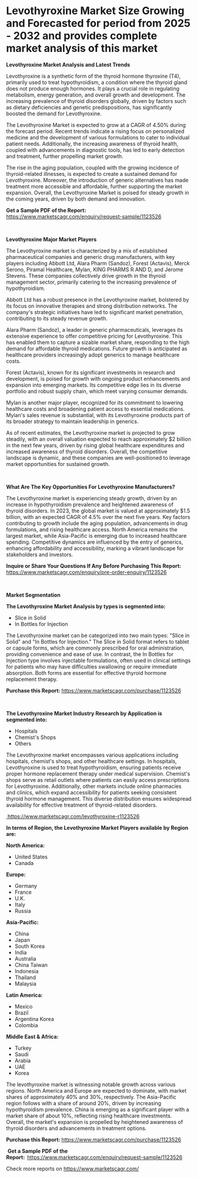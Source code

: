 <p><h1>Levothyroxine Market Size Growing and Forecasted for period from 2025 - 2032 and provides complete market analysis of this market</h1></p><p><strong>Levothyroxine Market Analysis and Latest Trends</strong></p>
<p><p>Levothyroxine is a synthetic form of the thyroid hormone thyroxine (T4), primarily used to treat hypothyroidism, a condition where the thyroid gland does not produce enough hormones. It plays a crucial role in regulating metabolism, energy generation, and overall growth and development. The increasing prevalence of thyroid disorders globally, driven by factors such as dietary deficiencies and genetic predispositions, has significantly boosted the demand for Levothyroxine. </p><p>The Levothyroxine Market is expected to grow at a CAGR of 4.50% during the forecast period. Recent trends indicate a rising focus on personalized medicine and the development of various formulations to cater to individual patient needs. Additionally, the increasing awareness of thyroid health, coupled with advancements in diagnostic tools, has led to early detection and treatment, further propelling market growth. </p><p>The rise in the aging population, coupled with the growing incidence of thyroid-related illnesses, is expected to create a sustained demand for Levothyroxine. Moreover, the introduction of generic alternatives has made treatment more accessible and affordable, further supporting the market expansion. Overall, the Levothyroxine Market is poised for steady growth in the coming years, driven by both demand and innovation.</p></p>
<p><strong>Get a Sample PDF of the Report:&nbsp;</strong> <a href="https://www.marketscagr.com/enquiry/request-sample/1123526?utm_campaign=2770&utm_medium=2&utm_source=Github&utm_content=ia&utm_term=08032025&utm_id=levothyroxine">https://www.marketscagr.com/enquiry/request-sample/1123526</a></p>
<p>&nbsp;</p>
<p><strong>Levothyroxine Major Market Players</strong></p>
<p><p>The Levothyroxine market is characterized by a mix of established pharmaceutical companies and generic drug manufacturers, with key players including Abbott Ltd, Alara Pharm (Sandoz), Forest (Actavis), Merck Serono, Piramal Healthcare, Mylan, KING PHARMS R AND D, and Jerome Stevens. These companies collectively drive growth in the thyroid management sector, primarily catering to the increasing prevalence of hypothyroidism.</p><p>Abbott Ltd has a robust presence in the Levothyroxine market, bolstered by its focus on innovative therapies and strong distribution networks. The company's strategic initiatives have led to significant market penetration, contributing to its steady revenue growth.</p><p>Alara Pharm (Sandoz), a leader in generic pharmaceuticals, leverages its extensive experience to offer competitive pricing for Levothyroxine. This has enabled them to capture a sizable market share, responding to the high demand for affordable thyroid medications. Future growth is anticipated as healthcare providers increasingly adopt generics to manage healthcare costs.</p><p>Forest (Actavis), known for its significant investments in research and development, is poised for growth with ongoing product enhancements and expansion into emerging markets. Its competitive edge lies in its diverse portfolio and robust supply chain, which meet varying consumer demands.</p><p>Mylan is another major player, recognized for its commitment to lowering healthcare costs and broadening patient access to essential medications. Mylan's sales revenue is substantial, with its Levothyroxine products part of its broader strategy to maintain leadership in generics.</p><p>As of recent estimates, the Levothyroxine market is projected to grow steadily, with an overall valuation expected to reach approximately $2 billion in the next few years, driven by rising global healthcare expenditures and increased awareness of thyroid disorders. Overall, the competitive landscape is dynamic, and these companies are well-positioned to leverage market opportunities for sustained growth.</p></p>
<p>&nbsp;</p>
<p><strong>What Are The Key Opportunities For Levothyroxine Manufacturers?</strong></p>
<p><p>The Levothyroxine market is experiencing steady growth, driven by an increase in hypothyroidism prevalence and heightened awareness of thyroid disorders. In 2023, the global market is valued at approximately $1.5 billion, with an expected CAGR of 4.5% over the next five years. Key factors contributing to growth include the aging population, advancements in drug formulations, and rising healthcare access. North America remains the largest market, while Asia-Pacific is emerging due to increased healthcare spending. Competitive dynamics are influenced by the entry of generics, enhancing affordability and accessibility, marking a vibrant landscape for stakeholders and investors.</p></p>
<p><strong>Inquire or Share Your Questions If Any Before Purchasing This Report:</strong> <a href="https://www.marketscagr.com/enquiry/pre-order-enquiry/1123526?utm_campaign=2770&utm_medium=2&utm_source=Github&utm_content=ia&utm_term=08032025&utm_id=levothyroxine">https://www.marketscagr.com/enquiry/pre-order-enquiry/1123526</a></p>
<p>&nbsp;</p>
<p><strong>Market Segmentation</strong></p>
<p><strong>The Levothyroxine Market Analysis by types is segmented into:</strong></p>
<p><ul><li>Slice in Solid</li><li>In Bottles for Injection</li></ul></p>
<p><p>The Levothyroxine market can be categorized into two main types: "Slice in Solid" and "In Bottles for Injection." The Slice in Solid format refers to tablet or capsule forms, which are commonly prescribed for oral administration, providing convenience and ease of use. In contrast, the In Bottles for Injection type involves injectable formulations, often used in clinical settings for patients who may have difficulties swallowing or require immediate absorption. Both forms are essential for effective thyroid hormone replacement therapy.</p></p>
<p><strong>Purchase this Report:&nbsp;</strong><a href="https://www.marketscagr.com/purchase/1123526?utm_campaign=2770&utm_medium=2&utm_source=Github&utm_content=ia&utm_term=08032025&utm_id=levothyroxine">https://www.marketscagr.com/purchase/1123526</a></p>
<p>&nbsp;</p>
<p><strong>The Levothyroxine Market Industry Research by Application is segmented into:</strong></p>
<p><ul><li>Hospitals</li><li>Chemist's Shops</li><li>Others</li></ul></p>
<p><p>The Levothyroxine market encompasses various applications including hospitals, chemist's shops, and other healthcare settings. In hospitals, Levothyroxine is used to treat hypothyroidism, ensuring patients receive proper hormone replacement therapy under medical supervision. Chemist's shops serve as retail outlets where patients can easily access prescriptions for Levothyroxine. Additionally, other markets include online pharmacies and clinics, which expand accessibility for patients seeking consistent thyroid hormone management. This diverse distribution ensures widespread availability for effective treatment of thyroid-related disorders.</p></p>
<p><a href="https://www.marketscagr.com/levothyroxine-r1123526?utm_campaign=2770&utm_medium=2&utm_source=Github&utm_content=ia&utm_term=08032025&utm_id=levothyroxine">&nbsp;https://www.marketscagr.com/levothyroxine-r1123526</a></p>
<p><strong>In terms of Region, the Levothyroxine Market Players available by Region are:</strong></p>
<p>
    <p> <strong> North America: </strong>
        <ul>
            <li>United States</li>
            <li>Canada</li>
        </ul>
        </p> 
    <p> <strong> Europe: </strong>
        <ul>
            <li>Germany</li>
            <li>France</li>
            <li>U.K.</li>
            <li>Italy</li>
            <li>Russia</li>
        </ul>
        </p> 
    <p> <strong> Asia-Pacific: </strong>
        <ul>
            <li>China</li>
            <li>Japan</li>
            <li>South Korea</li>
            <li>India</li>
            <li>Australia</li>
            <li>China Taiwan</li>
            <li>Indonesia</li>
            <li>Thailand</li>
            <li>Malaysia</li>
        </ul>
        </p> 
    <p> <strong> Latin America: </strong>
        <ul>
            <li>Mexico</li>
            <li>Brazil</li>
            <li>Argentina Korea</li>
            <li>Colombia</li>
        </ul>
        </p> 
    <p> <strong> Middle East & Africa: </strong>
        <ul>
            <li>Turkey</li>
            <li>Saudi</li>
            <li>Arabia</li>
            <li>UAE</li>
            <li>Korea</li>
        </ul>
    </p>
    </p>
<p><p>The levothyroxine market is witnessing notable growth across various regions. North America and Europe are expected to dominate, with market shares of approximately 40% and 30%, respectively. The Asia-Pacific region follows with a share of around 20%, driven by increasing hypothyroidism prevalence. China is emerging as a significant player with a market share of about 10%, reflecting rising healthcare investments. Overall, the market's expansion is propelled by heightened awareness of thyroid disorders and advancements in treatment options.</p></p>
<p><strong>Purchase this Report: </strong><a href="https://www.marketscagr.com/purchase/1123526?utm_campaign=2770&utm_medium=2&utm_source=Github&utm_content=ia&utm_term=08032025&utm_id=levothyroxine">https://www.marketscagr.com/purchase/1123526</a></p>
<p>&nbsp;<strong>Get a Sample PDF of the Report:&nbsp;&nbsp;</strong><a href="https://www.marketscagr.com/enquiry/request-sample/1123526?utm_campaign=2770&utm_medium=2&utm_source=Github&utm_content=ia&utm_term=08032025&utm_id=levothyroxine">https://www.marketscagr.com/enquiry/request-sample/1123526</a></p>
<p><strong></strong></p>
<p>Check more reports on <a href="https://www.marketscagr.com/?utm_campaign=2770&utm_medium=2&utm_source=Github&utm_content=ia&utm_term=08032025&utm_id=levothyroxine">https://www.marketscagr.com/</a></p>